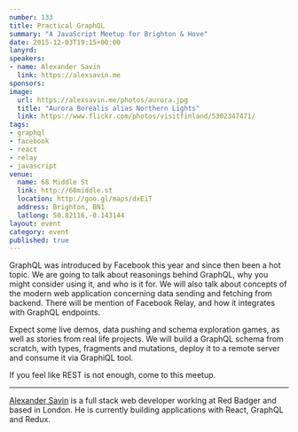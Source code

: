 ```yaml
---
number: 133
title: Practical GraphQL
summary: "A JavaScript Meetup for Brighton & Hove"
date: 2015-12-03T19:15+00:00
lanyrd:
speakers:
- name: Alexander Savin
  link: https://alexsavin.me
sponsors:
image:
  url: https://alexsavin.me/photos/aurora.jpg
  title: "Aurora Borealis alias Northern Lights"
  link: https://www.flickr.com/photos/visitfinland/5302347471/
tags:
- graphql
- facebook
- react
- relay
- javascript
venue:
  name: 68 Middle St
  link: http://68middle.st
  location: http://goo.gl/maps/dxEiT
  address: Brighton, BN1
  latlong: 50.82116,-0.143144
layout: event
category: event
published: true
---
```


GraphQL was introduced by Facebook this year and since then been a hot topic. We are going to talk about reasonings behind GraphQL, why you might consider using it, and who is it for. We will also talk about concepts of the modern web application concerning data sending and fetching from backend. There will be mention of Facebook Relay, and how it integrates with GraphQL endpoints.

Expect some live demos, data pushing and schema exploration games, as well as stories from real life projects. We will build a GraphQL schema from scratch, with types, fragments and mutations, deploy it to a remote server and consume it via GraphiQL tool.

If you feel like REST is not enough, come to this meetup.

***

[Alexander Savin][alex] is a full stack web developer working at Red Badger and based in London. He is currently building applications with React, GraphQL and Redux.

[alex]: https://alexsavin.me
